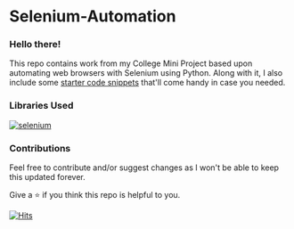 # Selenium-Automation

### Hello there! 
This repo contains work from my College Mini Project based upon automating web browsers with Selenium using Python. Along with it, I also include some <a href='https://github.com/swapnilg4u/selenium-automation/blob/main/SNIPPETS.md'>starter code snippets</a> that'll come handy in case you needed.

### Libraries Used
[![selenium](https://img.shields.io/badge/Python-Selenium-blue.svg?style=flat&logo=python&logoColor=white)](https://selenium-python.readthedocs.io/) 


### Contributions
Feel free to contribute and/or suggest changes as I won't be able to keep this updated forever.


<footer>Give a ⭐ if you think this repo is helpful to you.

[![Hits](https://hits.seeyoufarm.com/api/count/incr/badge.svg?url=https%3A%2F%2Fgithub.com%2Fswapnilg4u%2Fselenium-automation&count_bg=%23C76565&title_bg=%23555555&icon=&icon_color=%23E7E7E7&title=views+on+this+repo&edge_flat=false)](https://github.com/swapnilg4u/selenium-automation)
</footer>
